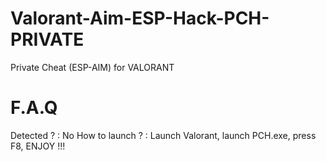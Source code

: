 # Valorant-Aim-ESP-Hack-PCH-PRIVATE
Private Cheat (ESP-AIM) for VALORANT

# F.A.Q
Detected ? : No
How to launch ? : Launch Valorant, launch PCH.exe, press F8, ENJOY !!!
